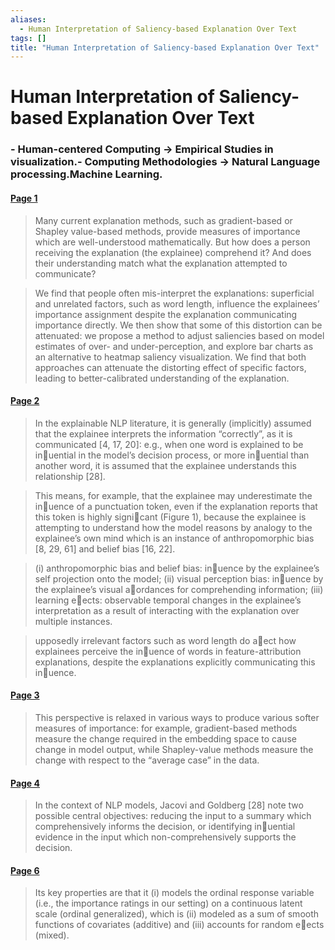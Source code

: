 ```yaml
---
aliases:
  - Human Interpretation of Saliency-based Explanation Over Text
tags: []
title: "Human Interpretation of Saliency-based Explanation Over Text"
---
```


# Human Interpretation of Saliency-based Explanation Over Text

### - Human-centered Computing -> Empirical Studies in visualization.- Computing Methodologies -> Natural Language processing.Machine Learning.

#### [Page 1](highlights://Schuff%20et%20al_2022_Human%20Interpretation%20of%20Saliency-based%20Explanation%20Over%20Text#page=1)

> Many current explanation methods, such as gradient-based or
> Shapley value-based methods, provide measures of importance
> which are well-understood mathematically. But how does a person
> receiving the explanation (the explainee) comprehend it? And
> does their understanding match what the explanation attempted to
> communicate?

> We find that people often mis-interpret the explanations:
> superficial and unrelated factors, such as word length,
> influence the explainees’ importance assignment despite the
> explanation communicating importance directly. We then show that
> some of this distortion can be attenuated: we propose a method
> to adjust saliencies based on model estimates of over- and
> under-perception, and explore bar charts as an alternative to
> heatmap saliency visualization. We find that both approaches can
> attenuate the distorting effect of specific factors, leading to
> better-calibrated understanding of the explanation.

#### [Page 2](highlights://Schuff%20et%20al_2022_Human%20Interpretation%20of%20Saliency-based%20Explanation%20Over%20Text#page=2)

> In the explainable NLP literature, it is generally (implicitly)
> assumed that the explainee interprets the information
> “correctly”, as it is communicated [4, 17, 20]: e.g., when one
> word is explained to be in￿uential in the model’s decision
> process, or more in￿uential than another word, it is assumed
> that the explainee understands this relationship [28].

> This means, for example, that the explainee may underestimate
> the in￿uence of a punctuation token, even if the explanation
> reports that this token is highly signi￿cant (Figure 1), because
> the explainee is attempting to understand how the model reasons
> by analogy to the explainee’s own mind which is an instance of
> anthropomorphic bias [8, 29, 61] and belief bias [16, 22].

> (i) anthropomorphic bias and belief bias: in￿uence by the
> explainee’s self projection onto the model; (ii) visual
> perception bias: in￿uence by the explainee’s visual a￿ordances
> for comprehending information; (iii) learning e￿ects: observable
> temporal changes in the explainee’s interpretation as a result
> of interacting with the explanation over multiple instances.

> upposedly irrelevant factors such as word length do a￿ect how
> explainees perceive the in￿uence of words in feature-attribution
> explanations, despite the explanations explicitly communicating
> this in￿uence.

#### [Page 3](highlights://Schuff%20et%20al_2022_Human%20Interpretation%20of%20Saliency-based%20Explanation%20Over%20Text#page=3)

> This perspective is relaxed in various ways to produce various
> softer measures of importance: for example, gradient-based
> methods measure the change required in the embedding space to
> cause change in model output, while Shapley-value methods
> measure the change with respect to the “average case” in the
> data.

#### [Page 4](highlights://Schuff%20et%20al_2022_Human%20Interpretation%20of%20Saliency-based%20Explanation%20Over%20Text#page=4)

> In the context of NLP models, Jacovi and Goldberg [28] note two
> possible central objectives: reducing the input to a summary
> which comprehensively informs the decision, or identifying
> in￿uential evidence in the input which non-comprehensively
> supports the decision.

#### [Page 6](highlights://Schuff%20et%20al_2022_Human%20Interpretation%20of%20Saliency-based%20Explanation%20Over%20Text#page=6)

> Its key properties are that it (i) models the ordinal response
> variable (i.e., the importance ratings in our setting) on a
> continuous latent scale (ordinal generalized), which is (ii)
> modeled as a sum of smooth functions of covariates (additive)
> and (iii) accounts for random e￿ects (mixed).
